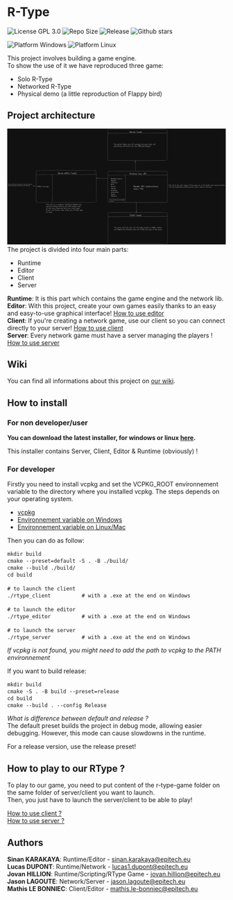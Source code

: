 # R-Type
![License GPL 3.0](https://img.shields.io/github/license/Sinan-Karakaya/R-Type)
![Repo Size](https://img.shields.io/github/repo-size/Sinan-Karakaya/R-Type)
![Release](https://img.shields.io/github/v/release/Sinan-Karakaya/R-Type)
![Github stars](https://img.shields.io/github/stars/Sinan-Karakaya/R-Type)

![Platform Windows](https://img.shields.io/badge/platform-Windows-orange)
![Platform Linux](https://img.shields.io/badge/platform-Linux-orange)

This project involves building a game engine. \
To show the use of it we have reproduced three game:
- Solo R-Type
- Networked R-Type
- Physical demo (a little reproduction of Flappy bird)

## Project architecture
![Project architecture](docs/assets/architecture.png)
The project is divided into four main parts:
- Runtime
- Editor
- Client
- Server

**Runtime**: It is this part which contains the game engine and the network lib. \
**Editor**: With this project, create your own games easily thanks to an easy and easy-to-use graphical interface! [How to use editor](https://github.com/Sinan-Karakaya/R-Type/wiki/Editor) \
**Client**: If you're creating a network game, use our client so you can connect directly to your server! [How to use client](https://github.com/Sinan-Karakaya/R-Type/wiki/Client) \
**Server**: Every network game must have a server managing the players ! [How to use server](https://github.com/Sinan-Karakaya/R-Type/wiki/Server)

## Wiki

You can find all informations about this project on [our wiki](https://github.com/Sinan-Karakaya/R-Type/wiki).

## How to install

### For non developer/user

**You can download the latest installer, for windows or linux [here](https://github.com/Sinan-Karakaya/R-Type/releases).**

This installer contains Server, Client, Editor & Runtime (obviously) !

### For developer

Firstly you need to install vcpkg and set the VCPKG_ROOT environnement variable to the directory where you installed vcpkg. The steps
depends on your operating system.

- [vcpkg](https://vcpkg.io/en/getting-started)
- [Environnement variable on Windows](https://phoenixnap.com/kb/windows-set-environment-variable#:~:text=Follow%20the%20steps%20to%20set%20environment%20variables%20using,the%20New%20User%20Variable%20prompt%20and%20click%20OK.)
- [Environnement variable on Linux/Mac](https://phoenixnap.com/kb/linux-set-environment-variable#:~:text=Set%20an%20Environment%20Variable%20in%20Linux%20Permanently%201,file%20in%20the%20%2Fetc%2Fprofile.d%20folder%3A%20...%20%C3%89l%C3%A9ments%20suppl%C3%A9mentaires)

Then you can do as follow:

```
mkdir build
cmake --preset=default -S . -B ./build/
cmake --build ./build/
cd build

# to launch the client
./rtype_client          # with a .exe at the end on Windows

# to launch the editor
./rtype_editor          # with a .exe at the end on Windows

# to launch the server
./rtype_server          # with a .exe at the end on Windows
```

_If vcpkg is not found, you might need to add the path to vcpkg to the PATH environnement_

If you want to build release:
```
mkdir build
cmake -S . -B build --preset=release
cd build
cmake --build . --config Release
```

*What is difference between default and release ?* \
The default preset builds the project in debug mode, allowing easier debugging. However, this mode can cause slowdowns in the runtime.

For a release version, use the release preset!

## How to play to our RType ?

To play to our game, you need to put content of the r-type-game folder on the same folder of server/client you want to launch. \
Then, you just have to launch the server/client to be able to play!

[How to use client ?](https://github.com/Sinan-Karakaya/R-Type/wiki/Client)\
[How to use server ?](https://github.com/Sinan-Karakaya/R-Type/wiki/Server)

## Authors

**Sinan KARAKAYA**: Runtime/Editor - <sinan.karakaya@epitech.eu> \
**Lucas DUPONT**: Runtime/Network - <lucas1.dupont@epitech.eu> \
**Jovan HILLION**: Runtime/Scripting/RType Game - <jovan.hillion@epitech.eu> \
**Jason LAGOUTE**: Network/Server - <jason.lagoute@epitech.eu> \
**Mathis LE BONNIEC**: Client/Editor - <mathis.le-bonniec@epitech.eu>
